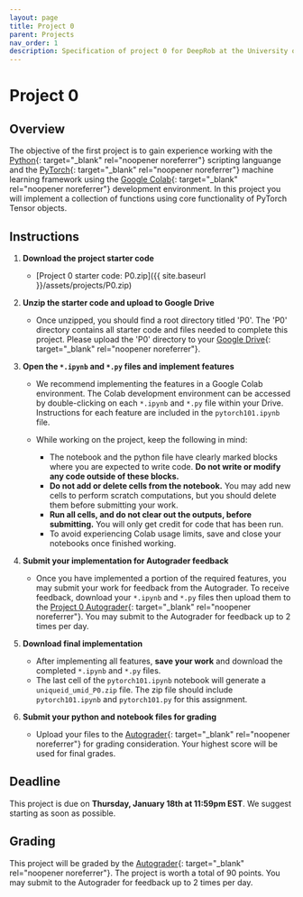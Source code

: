 ```yaml
---
layout: page
title: Project 0
parent: Projects
nav_order: 1
description: Specification of project 0 for DeepRob at the University of Michigan.
---
```

 
# Project 0

## Overview
The objective of the first project is to gain experience working with the [Python](https://www.python.org){: target="_blank" rel="noopener noreferrer"} scripting languange and the [PyTorch](https://pytorch.org){: target="_blank" rel="noopener noreferrer"} machine learning framework using the [Google Colab](https://colab.research.google.com/){: target="_blank" rel="noopener noreferrer"} development environment. In this project you will implement a collection of functions using core functionality of PyTorch Tensor objects.


## Instructions

1. <b>Download the project starter code</b>
    - [Project 0 starter code: P0.zip]({{ site.baseurl }}/assets/projects/P0.zip)

2. <b>Unzip the starter code and upload to Google Drive</b>
    - Once unzipped, you should find a root directory titled 'P0'. The 'P0' directory contains all starter code and files needed to complete this project. Please upload the 'P0' directory to your [Google Drive](https://drive.google.com/){: target="_blank" rel="noopener noreferrer"}.

3. <b>Open the `*.ipynb` and `*.py` files and implement features</b>
    - We recommend implementing the features in a Google Colab environment. The Colab development environment can be accessed by double-clicking on each `*.ipynb` and `*.py` file within your Drive. Instructions for each feature are included in the `pytorch101.ipynb` file.

    - While working on the project, keep the following in mind:

        - The notebook and the python file have clearly marked blocks where you are expected to write code. <b>Do not write or modify any code outside of these blocks.</b>
        - <b>Do not add or delete cells from the notebook.</b> You may add new cells to perform scratch computations, but you should delete them before submitting your work.
        - <b>Run all cells, and do not clear out the outputs, before submitting.</b> You will only get credit for code that has been run.
        - To avoid experiencing Colab usage limits, save and close your notebooks once finished working.

4. <b>Submit your implementation for Autograder feedback</b>
    - Once you have implemented a portion of the required features, you may submit your work for feedback from the Autograder. To receive feedback, download your `*.ipynb` and `*.py` files then upload them to the [Project 0 Autograder](https://autograder.io/web/course/258){: target="_blank" rel="noopener noreferrer"}. You may submit to the Autograder for feedback up to 2 times per day.

5. <b>Download final implementation</b>
    - After implementing all features, <b>save your work</b> and download the completed `*.ipynb` and `*.py` files. 
    - The last cell of the `pytorch101.ipynb` notebook will generate a `uniqueid_umid_P0.zip` file. The zip file should include `pytorch101.ipynb` and `pytorch101.py` for this assignment.

6. <b>Submit your python and notebook files for grading</b>
    - Upload your files to the [Autograder](https://autograder.io/web/course/258){: target="_blank" rel="noopener noreferrer"} for grading consideration. Your highest score will be used for final grades.

## Deadline

This project is due on <b>Thursday, January 18th at 11:59pm EST</b>. We suggest starting as soon as possible.

## Grading

This project will be graded by the [Autograder](https://autograder.io/web/course/258){: target="_blank" rel="noopener noreferrer"}. The project is worth a total of 90 points. You may submit to the Autograder for feedback up to 2 times per day.
